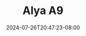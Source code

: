 --- 
title: "Alya A9"
description: "    Alya A9 gratis full new"
date: 2024-07-26T20:47:23-08:00
file_code: "gxunfx8lidhb"
draft: false
cover: "s9a679jtponki5c0.jpg"
tags: ["Alya", "bokep-indo", "bokep-viral", "bokep-ig"]
length: 182
fld_id: "1483387"
foldername: "Alya"
categories: ["Alya"]
views: 0
---